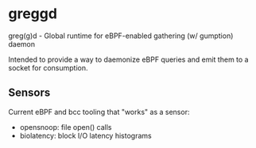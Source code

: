 # greggd

greg(g)d - Global runtime for eBPF-enabled gathering (w/ gumption) daemon

Intended to provide a way to daemonize eBPF queries and emit them to a socket for consumption.

## Sensors

Current eBPF and bcc tooling that "works" as a sensor:

  - opensnoop: file open() calls
  - biolatency: block I/O latency histograms
